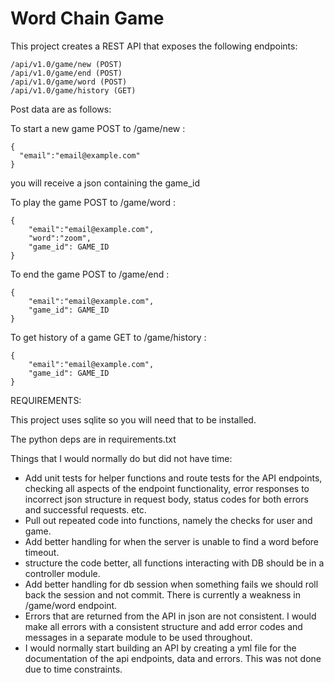 # Word Chain Game

This project creates a REST API that exposes the following endpoints:

```
/api/v1.0/game/new (POST)
/api/v1.0/game/end (POST)
/api/v1.0/game/word (POST)
/api/v1.0/game/history (GET)
```

Post data are as follows:

To start a new game POST to /game/new :
```
{
  "email":"email@example.com"
}
```

you will receive a json containing the game_id

To play the game POST to /game/word :
```
{
    "email":"email@example.com",
    "word":"zoom",
    "game_id": GAME_ID
}
```

To end the game POST to /game/end :
```
{
    "email":"email@example.com",
    "game_id": GAME_ID
}
```

To get history of a game GET to /game/history :
```
{
    "email":"email@example.com",
    "game_id": GAME_ID
}
```

REQUIREMENTS:

This project uses sqlite so you will need that to be installed.

The python deps are in requirements.txt

Things that I would normally do but did not have time:
* Add unit tests for helper functions and route tests for the API endpoints, checking all aspects of the endpoint functionality, error responses to incorrect json structure in request body, status codes for both errors and successful requests. etc. 
* Pull out repeated code into functions, namely the checks for user and game.
* Add better handling for when the server is unable to find a word before timeout.
* structure the code better, all functions interacting with DB should be in a controller module.
* Add better handling for db session when something fails we should roll back the session and not commit. There is currently a weakness in /game/word endpoint.
* Errors that are returned from the API in json are not consistent. I would make
all errors with a consistent structure and add error codes and messages in a separate
module to be used throughout.
* I would normally start building an API by creating a yml file for the documentation
of the api endpoints, data and errors. This was not done due to time constraints.
